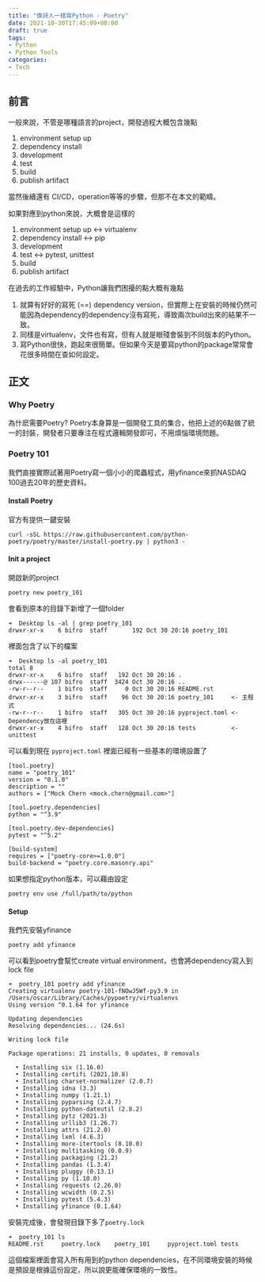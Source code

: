```yaml
---
title: "像詩人一樣寫Python - Poetry"
date: 2021-10-30T17:45:09+08:00
draft: true
tags:
- Python
- Python Tools
categories:
- Tech
---
```

## 前言

一般來說，不管是哪種語言的project，開發過程大概包含幾點

1. environment setup up
2. dependency install
3. development
4. test
5. build
6. publish artifact

當然後續還有 CI/CD，operation等等的步驟，但那不在本文的範疇。

如果對應到python來說，大概會是這樣的

1. environment setup up <-> virtualenv
2. dependency install <-> pip
3. development
4. test <-> pytest, unittest
5. build
6. publish artifact

在過去的工作經驗中，Python讓我們困擾的點大概有幾點

1. 就算有好好的寫死 (==) dependency version，但實際上在安裝的時候仍然可能因為dependency的dependency沒有寫死，導致兩次build出來的結果不一致。
2. 同樣是virtualenv，文件也有寫，但有人就是眼殘會裝到不同版本的Python。
3. 寫Python很快，跑起來很簡單。但如果今天是要寫python的package常常會花很多時間在查如何設定。

## 正文

### Why Poetry

為什麽需要Poetry? Poetry本身算是一個開發工具的集合，他把上述的6點做了統一的封裝，開發者只要專注在程式邏輯開發即可，不用煩惱環境問題。

### Poetry 101

我們直接實際試著用Poetry寫一個小小的爬蟲程式，用yfinance來抓NASDAQ 100過去20年的歷史資料。

#### Install Poetry

官方有提供一鍵安裝

```
curl -sSL https://raw.githubusercontent.com/python-poetry/poetry/master/install-poetry.py | python3 - 
```

#### Init a project

開啟新的project

```
poetry new poetry_101
```

會看到原本的目錄下新增了一個folder

```
➜  Desktop ls -al | grep poetry_101
drwxr-xr-x    6 bifro  staff       192 Oct 30 20:16 poetry_101
```

裡面包含了以下的檔案

```
➜  Desktop ls -al poetry_101
total 8
drwxr-xr-x    6 bifro  staff   192 Oct 30 20:16 .
drwx------@ 107 bifro  staff  3424 Oct 30 20:16 ..
-rw-r--r--    1 bifro  staff     0 Oct 30 20:16 README.rst
drwxr-xr-x    3 bifro  staff    96 Oct 30 20:16 poetry_101     <- 主程式
-rw-r--r--    1 bifro  staff   305 Oct 30 20:16 pyproject.toml <- Dependency放在這裡
drwxr-xr-x    4 bifro  staff   128 Oct 30 20:16 tests          <- unittest
```

可以看到現在 `pyproject.toml` 裡面已經有一些基本的環境設置了

```
[tool.poetry]
name = "poetry_101"
version = "0.1.0"
description = ""
authors = ["Mock Chern <mock.chern@gmail.com>"]

[tool.poetry.dependencies]
python = "^3.9"

[tool.poetry.dev-dependencies]
pytest = "^5.2"

[build-system]
requires = ["poetry-core>=1.0.0"]
build-backend = "poetry.core.masonry.api"
```

如果想指定python版本，可以藉由設定

```
poetry env use /full/path/to/python
```

#### Setup

我們先安裝yfinance

```
poetry add yfinance
```

可以看到poetry會幫忙create virtual environment，也會將dependency寫入到lock file

```
➜  poetry_101 poetry add yfinance
Creating virtualenv poetry-101-fNOwJ5Wf-py3.9 in /Users/oscar/Library/Caches/pypoetry/virtualenvs
Using version ^0.1.64 for yfinance

Updating dependencies
Resolving dependencies... (24.6s)

Writing lock file

Package operations: 21 installs, 0 updates, 0 removals

  • Installing six (1.16.0)
  • Installing certifi (2021.10.8)
  • Installing charset-normalizer (2.0.7)
  • Installing idna (3.3)
  • Installing numpy (1.21.1)
  • Installing pyparsing (2.4.7)
  • Installing python-dateutil (2.8.2)
  • Installing pytz (2021.3)
  • Installing urllib3 (1.26.7)
  • Installing attrs (21.2.0)
  • Installing lxml (4.6.3)
  • Installing more-itertools (8.10.0)
  • Installing multitasking (0.0.9)
  • Installing packaging (21.2)
  • Installing pandas (1.3.4)
  • Installing pluggy (0.13.1)
  • Installing py (1.10.0)
  • Installing requests (2.26.0)
  • Installing wcwidth (0.2.5)
  • Installing pytest (5.4.3)
  • Installing yfinance (0.1.64)
```

安裝完成後，會發現目錄下多了`poetry.lock`

```
➜  poetry_101 ls
README.rst     poetry.lock    poetry_101     pyproject.toml tests
```

這個檔案裡面會寫入所有用到的python dependencies，在不同環境安裝的時候是預設是根據這份設定，所以說更能確保環境的一致性。
